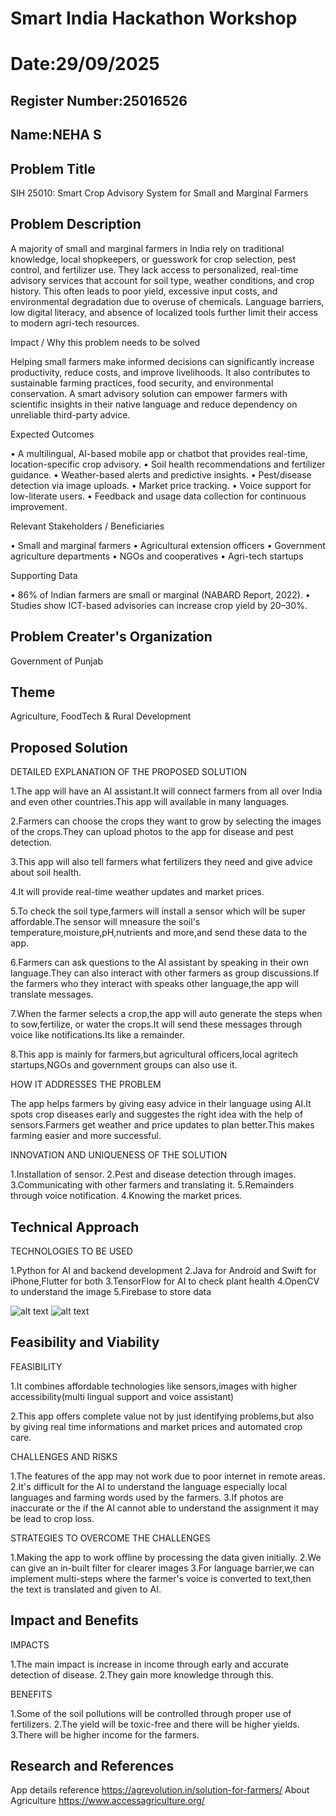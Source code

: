 # Smart India Hackathon Workshop
# Date:29/09/2025
## Register Number:25016526
## Name:NEHA S
## Problem Title
SIH 25010: Smart Crop Advisory System for Small and Marginal Farmers
## Problem Description
  A majority of small and marginal farmers in India rely on traditional knowledge, local shopkeepers, or guesswork for crop selection, pest control, and fertilizer use. They lack access to personalized, real-time advisory services that account for soil type, weather conditions, and crop history. This often leads to poor yield, excessive input costs, and environmental degradation due to overuse of chemicals. Language barriers, low digital literacy, and absence of localized tools further limit their access to modern agri-tech resources.

Impact / Why this problem needs to be solved

Helping small farmers make informed decisions can significantly increase productivity, reduce costs, and improve livelihoods. It also contributes to sustainable farming practices, food security, and environmental conservation. A smart advisory solution can empower farmers with scientific insights in their native language and reduce dependency on unreliable third-party advice.

Expected Outcomes

• A multilingual, AI-based mobile app or chatbot that provides real-time, location-specific crop advisory. • Soil health recommendations and fertilizer guidance. • Weather-based alerts and predictive insights. • Pest/disease detection via image uploads. • Market price tracking. • Voice support for low-literate users. • Feedback and usage data collection for continuous improvement.

Relevant Stakeholders / Beneficiaries

• Small and marginal farmers • Agricultural extension officers • Government agriculture departments • NGOs and cooperatives • Agri-tech startups

Supporting Data

• 86% of Indian farmers are small or marginal (NABARD Report, 2022). • Studies show ICT-based advisories can increase crop yield by 20–30%.
## Problem Creater's Organization
Government of Punjab

## Theme
Agriculture, FoodTech & Rural Development

## Proposed Solution
DETAILED EXPLANATION OF THE PROPOSED SOLUTION

1.The app will have an AI assistant.It will connect farmers from all over India and even other countries.This app will available in many languages.

2.Farmers can choose the crops they want to grow by selecting the images of the crops.They can upload photos to the app for disease and pest detection.

3.This app will also tell farmers what fertilizers they need and give advice about soil health.

4.It will provide real-time weather updates and market prices.

5.To check the soil type,farmers will install a sensor which will be super affordable.The sensor will mneasure the soil's temperature,moisture,pH,nutrients and more,and send these data to the app.

6.Farmers can ask questions to the AI assistant by speaking in their own language.They can also interact with other farmers as group discussions.If the farmers who they interact with speaks other language,the app will translate messages.

7.When the farmer selects a crop,the app will auto generate the steps when to sow,fertilize, or water the crops.It will send these messages through voice like notifications.Its like a remainder.

8.This app is mainly for farmers,but agricultural officers,local agritech startups,NGOs and government groups can also use it.

HOW IT ADDRESSES THE PROBLEM

The app helps farmers by giving easy advice in their language using AI.It spots crop diseases early and suggestes the right idea with the help of sensors.Farmers get weather and price updates to plan better.This makes farming easier and more successful.

INNOVATION AND UNIQUENESS OF THE SOLUTION

1.Installation of sensor.
2.Pest and disease detection through images.
3.Communicating with other farmers and translating it.
5.Remainders through voice notification.
4.Knowing the market prices.


## Technical Approach

TECHNOLOGIES TO BE USED

1.Python for AI and backend development
2.Java for Android and Swift for iPhone,Flutter for both
3.TensorFlow for AI to check plant health
4.OpenCV to understand the image
5.Firebase to store data

![alt text](<Green GUIDE.png>)
![alt text](<Flow chart.png>)


## Feasibility and Viability
FEASIBILITY

1.It combines affordable technologies like sensors,images with higher accessibility(multi lingual support and voice assistant)

2.This app offers complete value not by just identifying problems,but also by giving real time informations and market prices and automated crop care.

CHALLENGES AND RISKS

1.The features of the app may not work due to poor internet in remote areas.
2.It's difficult for the AI to  understand the language especially local languages and farming words used by the farmers.
3.If photos are inaccurate or the if the AI cannot able to understand the assignment it may be lead to crop loss.
 
STRATEGIES TO OVERCOME THE CHALLENGES

1.Making the app to work offline by processing the data given initially.
2.We can give an in-built filter for clearer images
3.For language barrier,we can implement  multi-steps where the farmer's voice is converted to text,then the text is translated and given to AI.


## Impact and Benefits
IMPACTS 

1.The main impact is increase in income through early and accurate detection of disease.
2.They gain more knowledge through this.

BENEFITS 

1.Some of the soil pollutions will be controlled through proper use of fertilizers.
2.The yield will be toxic-free and there will be higher yields.
3.There will be higher income for the farmers.

## Research and References
App details reference https://agrevolution.in/solution-for-farmers/
About Agriculture https://www.accessagriculture.org/
